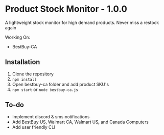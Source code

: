 # Product Stock Monitor - 1.0.0

 A lightweight stock monitor for high demand products. Never miss a restock again
 
 Working On: <br />
 * BestBuy-CA <br />

## Installation

1. Clone the repository<br />
2. `npm install`
3. Open bestbuy-ca folder and add product SKU's
4. `npm start` or `node bestbuy-ca.js`

## To-do

- Implement discord & sms notifications <br />
- Add BestBuy US, Walmart CA, Walmart US, and Canada Computers <br />
- Add user friendly CLI
